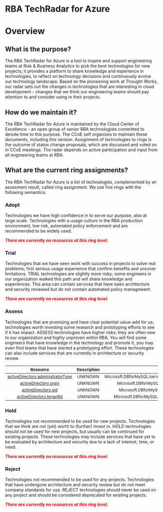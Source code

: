 
RBA TechRadar for Azure
=======================

# Overview

## What is the purpose?


The RBA TechRadar for Azure is a tool to inspire and support engineering teams at Risk & Business Analytics to pick the best technologies for new projects; it provides a platform to share knowledge and experience in technologies, to reflect on technology decisions and continuously evolve our technology landscape.  Based on the pioneering work at Thought Works, our radar sets out the changes in technologies that are interesting in cloud development - changes that we think our engineering teams should pay attention to and consider using in their projects.
## How do we maintain it?


The RBA TechRadar for Azure is maintained by the Cloud Center of Excellence - an open group of senior RBA technologists committed to devote time to this purpose.  The CCoE self organizes to maintain these documents, including this version.  Assignment of technologies to rings is the outcome of status change proposals, which are discussed and voted on in CCoE meetings.  The radar depends on active participation and input from all engineering teams at RBA.
## What are the current ring assignments?


The RBA TechRadar for Azure is a list of technologies, complemented by an assesment result, called ring assignment.  We use five rings with the following semantics:
### Adopt


Technologies we have high confidence in to serve our purpose, also at large scale.  Technologies with a usage culture in the RBA production environment, low risk, automated policy enforcement and are recommended to be widely used.  
  
***<font color="red"> There are currently no resources at this ring level. </font>***
### Trial


Technologies that we have seen work with success in projects to solve real problems;  first serious usage experience that confirm benefits and uncover limitations.  TRIAL technologies are slightly more risky; some engineers in our organization walked this path and will share knowledge and experiences.  This area can contain services that have been architecture and security reviewed but do not contain automated policy managmeent.  
  
***<font color="red"> There are currently no resources at this ring level. </font>***
### Assess


Technologies that are promising and have clear potential value-add for us; technologies worth investing some research and prototyping efforts to see if it has impact.  ASSESS technologies have higher risks;  they are often new to our organization and highly unproven within RBA.  You will find some engineers that have knowledge in the technology and promote it, you may even find teams that have started a prototyping effort.  These technologies can also include services that are currently in architecture or security review.  

|<sub>Resource</sub>|<sub>Description</sub>|<sub>Path</sub>|<sub>Status</sub>|
| :---: | :---: | :---: | :---: |
|<sub>[activeDirectory.administratorType](https://github.com/openrba/python-azure-techradar/tree/master/Microsoft.DBforMySQL/servers/administrators/activeDirectory.administratorType)</sub>|<sub>UNKNOWN</sub>|<sub>Microsoft.DBforMySQL/servers/administrators/activeDirectory.administratorType</sub>|<sub>ASSESS</sub>|
|<sub>[activeDirectory.login](https://github.com/openrba/python-azure-techradar/tree/master/Microsoft.DBforMySQL/servers/administrators/activeDirectory.login)</sub>|<sub>UNKNOWN</sub>|<sub>Microsoft.DBforMySQL/servers/administrators/activeDirectory.login</sub>|<sub>ASSESS</sub>|
|<sub>[activeDirectory.sid](https://github.com/openrba/python-azure-techradar/tree/master/Microsoft.DBforMySQL/servers/administrators/activeDirectory.sid)</sub>|<sub>UNKNOWN</sub>|<sub>Microsoft.DBforMySQL/servers/administrators/activeDirectory.sid</sub>|<sub>ASSESS</sub>|
|<sub>[activeDirectory.tenantId](https://github.com/openrba/python-azure-techradar/tree/master/Microsoft.DBforMySQL/servers/administrators/activeDirectory.tenantId)</sub>|<sub>UNKNOWN</sub>|<sub>Microsoft.DBforMySQL/servers/administrators/activeDirectory.tenantId</sub>|<sub>ASSESS</sub>|

### Hold


Technologies not recommended to be used for new projects. Technologies that we think are not (yet) worth to (further) invest in.  HOLD technologies should not be used for new projects, but usually can be continued for existing projects.  These technologies may include services that have yet to be evaluated by architecture and security due to a lack of interest, time, or need.  
  
***<font color="red"> There are currently no resources at this ring level. </font>***
### Reject


Technologies not recommended to be used for any projects. Technologies that have undergone architecture and security review but do not meet company standards for use.  REJECT technologies should never be used on any project and should be considered deprecated for existing projects.  
  
***<font color="red"> There are currently no resources at this ring level. </font>***